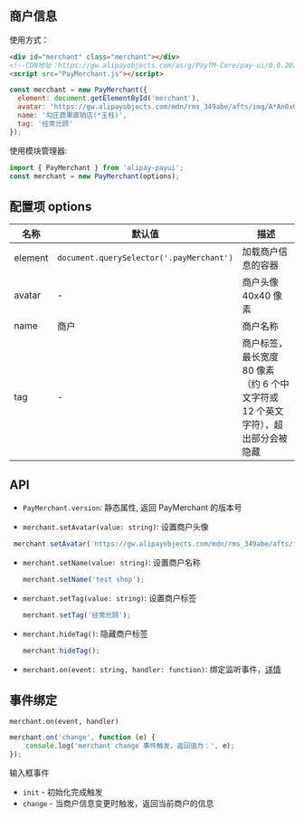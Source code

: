 ## 商户信息

使用方式：

```html
<div id="merchant" class="merchant"></div>
<!--CDN地址：https://gw.alipayobjects.com/as/g/PayTM-Core/pay-ui/0.0.20/PayMerchant.js-->
<script src="PayMerchant.js"></script>
```

```js
const merchant = new PayMerchant({
  element: document.getElementById('merchant'),
  avatar: 'https://gw.alipayobjects.com/mdn/rms_349abe/afts/img/A*An0xQrA3snUAAAAAAAAAAABkARQnAQ',
  name: '勾庄蔬果直销店(*玉柱)',
  tag: '经常光顾'
});
```

使用模块管理器:

```js
import { PayMerchant } from 'alipay-payui';
const merchant = new PayMerchant(options);
```
## 配置项 options

名称 | 默认值 | 描述
----|-------|----
element | `document.querySelector('.payMerchant')` | 加载商户信息的容器
avatar | - | 商户头像 40x40 像素
name | 商户 | 商户名称
tag | - | 商户标签，最长宽度 80 像素（约 6 个中文字符或 12 个英文字符），超出部分会被隐藏

## API

+ `PayMerchant.version`: 静态属性, 返回 PayMerchant 的版本号

+ `merchant.setAvatar(value: string)`: 设置商户头像
 ```js
  merchant.setAvatar('https://gw.alipayobjects.com/mdn/rms_349abe/afts/img/A*6N04Tb4TSdcAAAAAAAAAAABkARQnAQ');
```
+ `merchant.setName(value: string)`: 设置商户名称
  ```js
  merchant.setName('test shop');
  ```

+ `merchant.setTag(value: string)`: 设置商户标签
  ```js
  merchant.setTag('经常光顾');
  ```

+ `merchant.hideTag()`: 隐藏商户标签
  ```js
  merchant.hideTag();
  ```

+ `merchant.on(event: string, handler: function)`: 绑定监听事件，[详情](#事件绑定)

## 事件绑定

`merchant.on(event, handler)`

```js
merchant.on('change', function (e) {
    console.log('merchant change 事件触发，返回值为：', e);
});
```

输入框事件
- `init` - 初始化完成触发
- `change` - 当商户信息变更时触发，返回当前商户的信息
